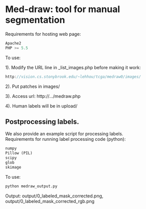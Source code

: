 # Med-draw: tool for manual segmentation

Requirements for hosting web page:

```javascript
Apache2
PHP >= 5.5
```

To use:

1). Modify the URL line in _list_images.php before making it work:  
```javascript
http://vision.cs.stonybrook.edu/~lehhou/tcga/medraw0/images/
```

2). Put patches in images/

3). Access url: http://.../medraw.php

4). Human labels will be in upload/

## Postprocessing labels.
We also provide an example script for processing labels.  
Requirements for running label processing code (python):

```python
numpy
Pillow (PIL)
scipy
glob
skimage
```

To use:

```python
python medraw_output.py
```

Output: output/0_labeled_mask_corrected.png, output/0_labeled_mask_corrected_rgb.png
